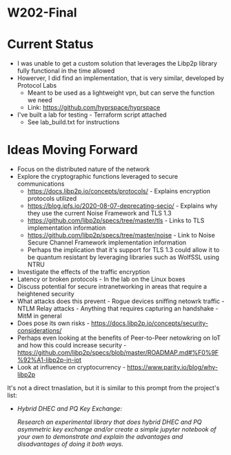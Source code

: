 # W202-Final

# Current Status
- I was unable to get a custom solution that leverages the Libp2p library fully functional in the time allowed
- Howerver, I did find an implementation, that is very similar, developed by Protocol Labs
  - Meant to be used as a lightweight vpn, but can serve the function we need
  - Link: https://github.com/hyprspace/hyprspace
- I've built a lab for testing - Terraform script attached
  - See lab_build.txt for instructions

# Ideas Moving Forward
- Focus on the distributed nature of the network
- Explore the cryptographic functions leveraged to secure communications
  -  https://docs.libp2p.io/concepts/protocols/ - Explains encryption protocols utilized 
  -  https://blog.ipfs.io/2020-08-07-deprecating-secio/ - Explains why they use the current Noise Framework and TLS 1.3
  -  https://github.com/libp2p/specs/tree/master/tls - Links to TLS implementation information
  -  https://github.com/libp2p/specs/tree/master/noise - Link to Noise Secure Channel Framework implementation information
  -  Perhaps the implication that it's support for TLS 1.3 could allow it to be quantum resistant by leveraging libraries such as  WolfSSL using NTRU
-  Investigate the effects of the traffic encryption 
  -  Latency or broken protocols - In the lab on the Linux boxes
-  Discuss potential for secure intranetworking in areas that require a heightened security
  -  What attacks does this prevent
    -  Rogue devices sniffing netowrk traffic
    -  NTLM Relay attacks
    -  Anything that requires capturing an handshake
    -  MitM in general
  -  Does pose its own risks - https://docs.libp2p.io/concepts/security-considerations/    
-  Perhaps even looking at the benefits of Peer-to-Peer netowkring on IoT and how this could increase security - https://github.com/libp2p/specs/blob/master/ROADMAP.md#%F0%9F%92%A1-libp2p-in-iot
-  Look at influence on cryptocurrency - https://www.parity.io/blog/why-libp2p


It's not a direct trnaslation, but it is similar to this prompt from the project's list: 

- *Hybrid DHEC and PQ Key Exchange:*

  *Research an experimental library that does hybrid DHEC and PQ asymmetric key exchange and/or create a 
  simple jupyter notebook of your own to demonstrate and explain the advantages and disadvantages of doing 
  it both ways.*
